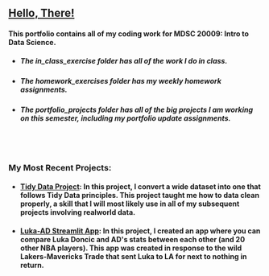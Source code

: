 ## [Hello, There!](https://www.youtube.com/watch?v=Y7MI_vvRYvk)

#### This portfolio contains all of my coding work for MDSC 20009: Intro to Data Science.
- ##### The <b><i>in_class_exercise</b></i> folder has all of the work I do in class.
- ##### The <b><i>homework_exercises</i></b> folder has my weekly homework assignments.
- ##### The <b><i>portfolio_projects</i></b> folder has all of the big projects I am working on this semester, including my portfolio update assignments.
<br>


 #
### My Most Recent Projects: 
- #### [Tidy Data Project](https://github.com/jack-b-thomas/THOMAS-Data-Science-Portfolio/tree/main/portfolio_projects/TidyData-project): In this project, I convert a wide dataset into one that follows Tidy Data principles. This project taught me how to data clean properly, a skill that I will most likely use in all of my subsequent projects involving realworld data. 
- #### [Luka-AD Streamlit App](https://github.com/jack-b-thomas/THOMAS-Data-Science-Portfolio/tree/main/portfolio_projects/luka_ad_trade_app): In this project, I created an app where you can compare  Luka Doncic and AD's stats between each other (and 20 other NBA players). This app was created in response to the wild Lakers-Mavericks Trade that sent Luka to LA for next to nothing in return.
 
